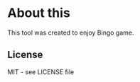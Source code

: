 About this
==========

This tool was created to enjoy Bingo game.

License
-------

MIT - see LICENSE file
